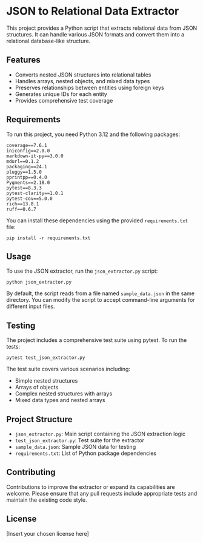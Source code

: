 # JSON to Relational Data Extractor

This project provides a Python script that extracts relational data from JSON structures. It can handle various JSON formats and convert them into a relational database-like structure.

## Features

- Converts nested JSON structures into relational tables
- Handles arrays, nested objects, and mixed data types
- Preserves relationships between entities using foreign keys
- Generates unique IDs for each entity
- Provides comprehensive test coverage

## Requirements

To run this project, you need Python 3.12 and the following packages:

```
coverage==7.6.1
iniconfig==2.0.0
markdown-it-py==3.0.0
mdurl==0.1.2
packaging==24.1
pluggy==1.5.0
pprintpp==0.4.0
Pygments==2.18.0
pytest==8.3.3
pytest-clarity==1.0.1
pytest-cov==5.0.0
rich==13.8.1
ruff==0.6.7
```

You can install these dependencies using the provided `requirements.txt` file:

```
pip install -r requirements.txt
```

## Usage

To use the JSON extractor, run the `json_extractor.py` script:

```
python json_extractor.py
```

By default, the script reads from a file named `sample_data.json` in the same directory. You can modify the script to accept command-line arguments for different input files.

## Testing

The project includes a comprehensive test suite using pytest. To run the tests:

```
pytest test_json_extractor.py
```

The test suite covers various scenarios including:
- Simple nested structures
- Arrays of objects
- Complex nested structures with arrays
- Mixed data types and nested arrays

## Project Structure

- `json_extractor.py`: Main script containing the JSON extraction logic
- `test_json_extractor.py`: Test suite for the extractor
- `sample_data.json`: Sample JSON data for testing
- `requirements.txt`: List of Python package dependencies

## Contributing

Contributions to improve the extractor or expand its capabilities are welcome. Please ensure that any pull requests include appropriate tests and maintain the existing code style.

## License

[Insert your chosen license here]